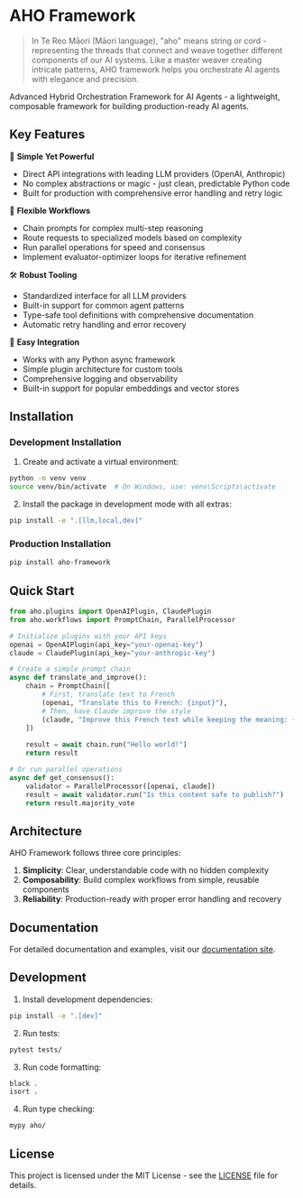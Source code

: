 # AHO Framework

> In Te Reo Māori (Māori language), "aho" means string or cord - representing the threads that connect and weave together different components of our AI systems. Like a master weaver creating intricate patterns, AHO framework helps you orchestrate AI agents with elegance and precision.

Advanced Hybrid Orchestration Framework for AI Agents - a lightweight, composable framework for building production-ready AI agents.

## Key Features

🧬 **Simple Yet Powerful**

- Direct API integrations with leading LLM providers (OpenAI, Anthropic)
- No complex abstractions or magic - just clean, predictable Python code
- Built for production with comprehensive error handling and retry logic

🔄 **Flexible Workflows**

- Chain prompts for complex multi-step reasoning
- Route requests to specialized models based on complexity
- Run parallel operations for speed and consensus
- Implement evaluator-optimizer loops for iterative refinement

🛠 **Robust Tooling**

- Standardized interface for all LLM providers
- Built-in support for common agent patterns
- Type-safe tool definitions with comprehensive documentation
- Automatic retry handling and error recovery

🔌 **Easy Integration**

- Works with any Python async framework
- Simple plugin architecture for custom tools
- Comprehensive logging and observability
- Built-in support for popular embeddings and vector stores

## Installation

### Development Installation

1. Create and activate a virtual environment:

```bash
python -m venv venv
source venv/bin/activate  # On Windows, use: venv\Scripts\activate
```

2. Install the package in development mode with all extras:

```bash
pip install -e ".[llm,local,dev]"
```

### Production Installation

```bash
pip install aho-framework
```

## Quick Start

```python
from aho.plugins import OpenAIPlugin, ClaudePlugin
from aho.workflows import PromptChain, ParallelProcessor

# Initialize plugins with your API keys
openai = OpenAIPlugin(api_key="your-openai-key")
claude = ClaudePlugin(api_key="your-anthropic-key")

# Create a simple prompt chain
async def translate_and_improve():
    chain = PromptChain([
        # First, translate text to French
        (openai, "Translate this to French: {input}"),
        # Then, have Claude improve the style
        (claude, "Improve this French text while keeping the meaning: {input}")
    ])
    
    result = await chain.run("Hello world!")
    return result

# Or run parallel operations
async def get_consensus():
    validator = ParallelProcessor([openai, claude])
    result = await validator.run("Is this content safe to publish?")
    return result.majority_vote

```

## Architecture

AHO Framework follows three core principles:

1. **Simplicity**: Clear, understandable code with no hidden complexity
2. **Composability**: Build complex workflows from simple, reusable components
3. **Reliability**: Production-ready with proper error handling and recovery

## Documentation

For detailed documentation and examples, visit our [documentation site](https://aho-framework.readthedocs.io/).

## Development

1. Install development dependencies:

```bash
pip install -e ".[dev]"
```

2. Run tests:

```bash
pytest tests/
```

3. Run code formatting:

```bash
black .
isort .
```

4. Run type checking:

```bash
mypy aho/
```

## License

This project is licensed under the MIT License - see the [LICENSE](LICENSE) file for details.
